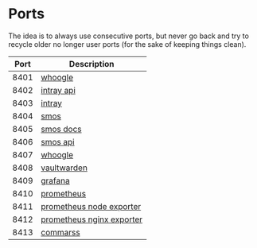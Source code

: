 # Ports

The idea is to always use consecutive ports, but never go back and try to recycle older no longer user ports (for the sake of keeping things clean).

| Port | Description                                                                 |
| ---- | --------------------------------------------------------------------------- |
| 8401 | [whoogle](../hosts/nixos/lapetus/services/whoogle.nix)                      |
| 8402 | [intray api](../hosts/nixos/lapetus/services/intray.nix)                    |
| 8403 | [intray](../hosts/nixos/lapetus/services/intray.nix)                        |
| 8404 | [smos](../hosts/nixos/lapetus/services/smos.nix)                            |
| 8405 | [smos docs](../hosts/nixos/lapetus/services/smos.nix)                       |
| 8406 | [smos api](../hosts/nixos/lapetus/services/smos.nix)                        |
| 8407 | [whoogle](../hosts/nixos/lapetus/services/whoogle.nix)                      |
| 8408 | [vaultwarden](../hosts/nixos/lapetus/services/vaultwarden.nix)              |
| 8409 | [grafana](../hosts/nixos/lapetus/services/grafana.nix)                      |
| 8410 | [prometheus](../hosts/nixos/lapetus/services/prometheus.nix)                |
| 8411 | [prometheus node exporter](../hosts/nixos/lapetus/services/prometheus.nix)  |
| 8412 | [prometheus nginx exporter](../hosts/nixos/lapetus/services/prometheus.nix) |
| 8413 | [commarss](../hosts/nixos/lapetus/services/commarss.nix)                    |
